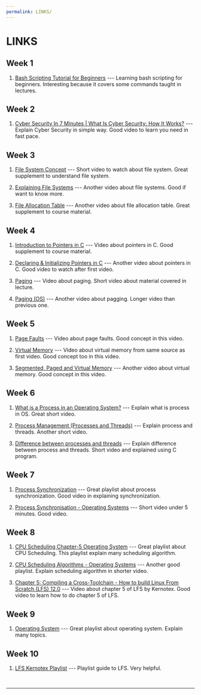 ```yaml
---
permalink: LINKS/
---
```


# LINKS

## Week 1

1. [Bash Scripting Tutorial for Beginners](https://youtu.be/tK9Oc6AEnR4?si=EyCvZ1V5QfMeEJ7M) ---
Learning bash scripting for beginners. Interesting because it covers some commands taught in lectures.

## Week 2

1. [Cyber Security In 7 Minutes | What Is Cyber Security: How It Works?](https://youtu.be/inWWhr5tnEA?si=Ndj7bkQnQenC7jCm) ---
Explain Cyber Security in simple way. Good video to learn you need in fast pace.

## Week 3

1. [File System Concept](https://youtu.be/mzUyMy7Ihk0?si=wgX9Nm5WuRC1sbon) ---
Short video to watch about file system. Great supplement to understand file system.

2. [Explaining File Systems](https://youtu.be/_h30HBYxtws?si=VSbRfnIAYvsxVzjO) ---
Another video about file systems. Good if want to know more.

3. [File Allocation Table](https://youtu.be/V2Gxqv3bJCk?si=SxHfnO51KPcWNNTe) ---
Another video about file allocation table. Great supplement to course material.

## Week 4

1. [Introduction to Pointers in C](https://youtu.be/f2i0CnUOniA?si=IXnxFUDvePxrWfBO) --- Video about pointers in C. Good supplement to course material.

2. [Declaring & Initializing Pointers in C](https://youtu.be/b3G9RjG4l2s?si=yI2g66jljAPajz2u) --- Another video about pointers in C. Good video to watch after first video.

3. [Paging](https://youtu.be/pJ5ezHfJokw?si=-Yw478lfstB2SPG9) --- Video about paging. Short video about material covered in lecture.

4. [Paging (OS)](https://youtu.be/LKYKp_ZzlvM?si=p_OWHUWAKDO8hjzl) --- Another video about pagging. Longer video than previous one.

## Week 5

1. [Page Faults](https://youtu.be/RrZ8-1w7iok?si=gTJRq9qlt-DVtdPU) --- Video about page faults. Good concept in this video.

2. [Virtual Memory](https://youtu.be/8yO2FBBfaB0?si=lRASGRxa5zlQl6sY) --- Video about virtual memory from same source as first video. Good concept too in this video.

3. [Segmented, Paged and Virtual Memory](https://youtu.be/p9yZNLeOj4s?si=hil6sbXD313Eub3Q) --- Another video about virtual memory. Good concept in this video.

## Week 6

1. [What is a Process in an Operating System?](https://youtu.be/vLwMl9qK4T8?si=s0LyP1l96Vj4iTst) --- Explain what is process in OS. Great short video.

2. [Process Management (Processes and Threads)](https://youtu.be/OrM7nZcxXZU?si=AxMrFiFyVD2ekmtH) --- Explain process and threads. Another short video.

3. [Difference between processes and threads](https://youtu.be/IKG1P4rgm54?si=mbzm7T2SHVHuyjif) --- Explain difference between process and threads. Short video and explained using C program.

## Week 7

1. [Process Synchronization](https://www.youtube.com/playlist?list=PLBlnK6fEyqRjDf_dmCEXgl6XjVKDDj0M2) --- Great playlist about process synchronization. Good video in explaining synchronization.

2. [Process Synchronisation - Operating Systems](https://youtu.be/eKKc0d7kzww?si=mkmJ8DMJ0VTS2m81) --- Short video under 5 minutes. Good video.

## Week 8

1. [CPU Scheduling  Chapter-5  Operating System](https://www.youtube.com/playlist?list=PLBlnK6fEyqRitWSE_AyyySWfhRgyA-rHk) --- Great playlist about CPU Scheduling. This playlist explain many scheduling algorithm.

2. [CPU Scheduling Algorithms - Operating Systems](https://www.youtube.com/playlist?list=PLIY8eNdw5tW_lHyageTADFKBt9weJXndE) --- Another good playlist. Explain scheduling algorithm in shorter video.

3. [Chapter 5: Compiling a Cross-Toolchain - How to build Linux From Scratch (LFS) 12.0](https://youtu.be/uggsnHSELos?si=Nj5U2cSLGG8cC0BY) --- Video about chapter 5 of LFS by Kernotex. Good video to learn how to do chapter 5 of LFS.

## Week 9

1. [Operating System](https://www.youtube.com/playlist?list=PLBlnK6fEyqRiVhbXDGLXDk_OQAeuVcp2O) --- Great playlist about operating system. Explain many topics.

## Week 10

1. [LFS Kernotex Playlist](https://www.youtube.com/playlist?list=PLyc5xVO2uDsA5QPbtj_eYU8J0qrvU6315) --- Playlist guide to LFS. Very helpful.

<br>
<hr>
